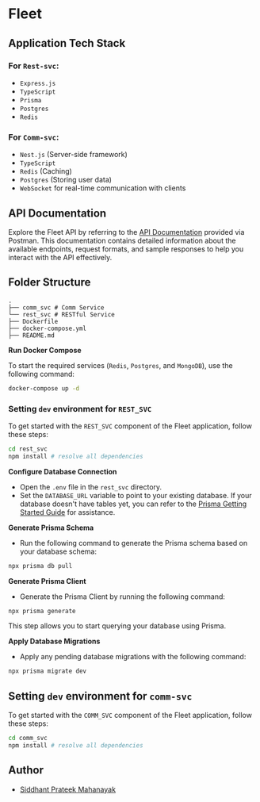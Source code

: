 # Fleet 


## Application Tech Stack

### For `Rest-svc`:
- `Express.js`
- `TypeScript`
- `Prisma`
- `Postgres`
- `Redis`

### For `Comm-svc`:

- `Nest.js` (Server-side framework)
- `TypeScript`
- `Redis` (Caching)
- `Postgres` (Storing user data)
- `WebSocket` for real-time communication with clients

## API Documentation

Explore the Fleet API by referring to the [API Documentation](https://documenter.getpostman.com/view/16181974/2s9YC4UD7a) provided via Postman. This documentation contains detailed information about the available endpoints, request formats, and sample responses to help you interact with the API effectively.

## Folder Structure
```
.
├── comm_svc # Comm Service
└── rest_svc # RESTful Service
├── Dockerfile
├── docker-compose.yml
├── README.md
```

**Run Docker Compose**

To start the required services (`Redis`, `Postgres`, and `MongoDB`), use the following command:
```bash
docker-compose up -d
```


### Setting `dev` environment for `REST_SVC`

To get started with the `REST_SVC` component of the Fleet application, follow these steps:

```bash
cd rest_svc
npm install # resolve all dependencies
```

**Configure Database Connection**

- Open the `.env` file in the `rest_svc` directory.
- Set the `DATABASE_URL` variable to point to your existing database. If your database doesn't have tables yet, you can refer to the [Prisma Getting Started Guide](https://pris.ly/d/getting-started) for assistance.

**Generate Prisma Schema**

- Run the following command to generate the Prisma schema based on your database schema:
```bash
npx prisma db pull
```

**Generate Prisma Client**

- Generate the Prisma Client by running the following command:
```bash
npx prisma generate
```
This step allows you to start querying your database using Prisma.

**Apply Database Migrations**

- Apply any pending database migrations with the following command:
 ```bash
npx prisma migrate dev
```

## Setting `dev` environment for `comm-svc`

To get started with the `COMM_SVC` component of the Fleet application, follow these steps:

```bash
cd comm_svc
npm install # resolve all dependencies
```


## Author

- [Siddhant Prateek Mahanayak]()